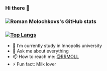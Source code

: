 ### Hi there 👋

### ![Roman Molochkovs's GitHub stats](https://github-readme-stats.vercel.app/api?username=r-mol&show_icons=true)
### [![Top Langs](https://github-readme-stats.vercel.app/api/top-langs/?username=r-mol&layout=compact)](https://github.com/r-mol/github-readme-stats) 
- 🔭 I’m currently study in Innopolis university
- 💬 Ask me about everything
- 📫 How to reach me: [@RRMOLL](https://t.me/RRMOLL)
- ⚡ Fun fact: Milk lover
